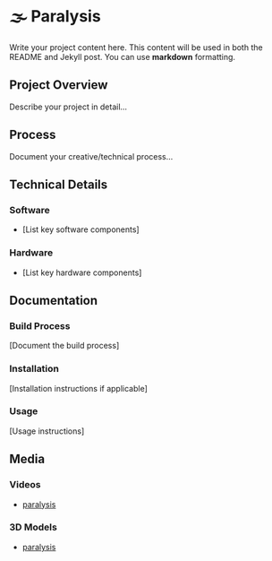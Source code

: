 # 🌫️ Paralysis

Write your project content here. This content will be used in both the README 
and Jekyll post. You can use **markdown** formatting.

## Project Overview
Describe your project in detail...

## Process
Document your creative/technical process...

## Technical Details
### Software
- [List key software components]

### Hardware
- [List key hardware components]

## Documentation
### Build Process
[Document the build process]

### Installation
[Installation instructions if applicable]

### Usage
[Usage instructions]

## Media
    
### Videos
- [paralysis](media/videos/paralysis.webm)

### 3D Models
- [paralysis](media/models/paralysis.glb)
